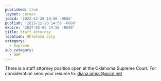 ```yaml
---
published: true
layout: career
jobid: '2023-12-28 14:56 -0600'
publish: '2023-12-28 14:56 -0600'
expire: '2024-02-05 14:56 -0600'
title: Staff Attorney
location: Oklahoma City
category:
  - Supreme
sub_category:
  - SUP
---
```

There is a staff attorney position open at the Oklahoma Supreme Court. For consideration send your resume to: [diana.oneal@oscn.net](mailto:diana.oneal@oscn.net)

